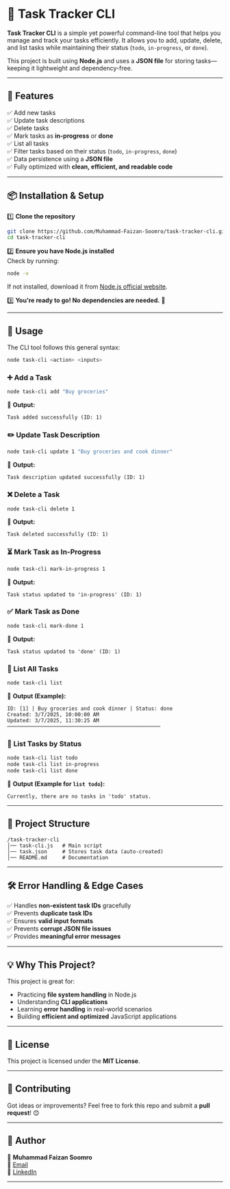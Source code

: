 # 📝 Task Tracker CLI

**Task Tracker CLI** is a simple yet powerful command-line tool that helps you manage and track your tasks efficiently. It allows you to add, update, delete, and list tasks while maintaining their status (`todo`, `in-progress`, or `done`).  

This project is built using **Node.js** and uses a **JSON file** for storing tasks—keeping it lightweight and dependency-free.  

---

## 🚀 Features

✅ Add new tasks  
✅ Update task descriptions  
✅ Delete tasks  
✅ Mark tasks as **in-progress** or **done**  
✅ List all tasks  
✅ Filter tasks based on their status (`todo`, `in-progress`, `done`)  
✅ Data persistence using a **JSON file**  
✅ Fully optimized with **clean, efficient, and readable code**  

---

## 📦 Installation & Setup

1️⃣ **Clone the repository**  
```sh
git clone https://github.com/Muhammad-Faizan-Soomro/task-tracker-cli.git
cd task-tracker-cli
```

2️⃣ **Ensure you have Node.js installed**  
Check by running:  
```sh
node -v
```
If not installed, download it from [Node.js official website](https://nodejs.org/).

3️⃣ **You're ready to go! No dependencies are needed.** 🎉  

---

## 🔧 Usage

The CLI tool follows this general syntax:  
```sh
node task-cli <action> <inputs>
```

### ➕ Add a Task  
```sh
node task-cli add "Buy groceries"
```
📌 **Output:**  
```
Task added successfully (ID: 1)
```

### ✏️ Update Task Description  
```sh
node task-cli update 1 "Buy groceries and cook dinner"
```
📌 **Output:**  
```
Task description updated successfully (ID: 1)
```

### ❌ Delete a Task  
```sh
node task-cli delete 1
```
📌 **Output:**  
```
Task deleted successfully (ID: 1)
```

### ⏳ Mark Task as In-Progress  
```sh
node task-cli mark-in-progress 1
```
📌 **Output:**  
```
Task status updated to 'in-progress' (ID: 1)
```

### ✅ Mark Task as Done  
```sh
node task-cli mark-done 1
```
📌 **Output:**  
```
Task status updated to 'done' (ID: 1)
```

### 📜 List All Tasks  
```sh
node task-cli list
```
📌 **Output (Example):**  
```
ID: [1] | Buy groceries and cook dinner | Status: done
Created: 3/7/2025, 10:00:00 AM
Updated: 3/7/2025, 11:30:25 AM
──────────────────────────────────────────────────
```

### 🎯 List Tasks by Status  
```sh
node task-cli list todo
node task-cli list in-progress
node task-cli list done
```
📌 **Output (Example for `list todo`):**  
```
Currently, there are no tasks in 'todo' status.
```

---

## 📂 Project Structure

```
/task-tracker-cli
│── task-cli.js   # Main script
│── task.json     # Stores task data (auto-created)
│── README.md     # Documentation
```

---

## 🛠 Error Handling & Edge Cases

✅ Handles **non-existent task IDs** gracefully  
✅ Prevents **duplicate task IDs**  
✅ Ensures **valid input formats**  
✅ Prevents **corrupt JSON file issues**  
✅ Provides **meaningful error messages**  

---

## 💡 Why This Project?  

This project is great for:  
- Practicing **file system handling** in Node.js  
- Understanding **CLI applications**  
- Learning **error handling** in real-world scenarios  
- Building **efficient and optimized** JavaScript applications  

---

## 📜 License

This project is licensed under the **MIT License**.  

---

## 💬 Contributing  

Got ideas or improvements? Feel free to fork this repo and submit a **pull request**! 😊  

---

## 🙌 Author  

👤 **Muhammad Faizan Soomro**  
📧 [Email](mailto:mfaizansoomro00@gmail.com)  
🐙 [LinkedIn](https://www.linkedin.com/in/faizansoomro/)  

---